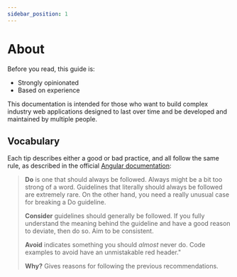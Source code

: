 ```yaml
---
sidebar_position: 1
---
```


# About
Before you read, this guide is:
- Strongly opinionated
- Based on experience

This documentation is intended for those who want to build complex industry web applications designed to last over time and be developed and maintained by multiple people.

## Vocabulary

Each tip describes either a good or bad practice, and all follow the same rule, as described in the official [Angular documentation](https://angular.dev/style-guide#style-vocabulary):

>**Do** is one that should always be followed. Always might be a bit too strong of a word. Guidelines that literally should always be followed are extremely rare. On the other hand, you need a really unusual case for breaking a Do guideline.
>
>**Consider** guidelines should generally be followed. If you fully understand the meaning behind the guideline and have a good reason to deviate, then do so. Aim to be consistent.
>
>**Avoid** indicates something you should *almost* never do. Code examples to avoid have an unmistakable red header."
>
>**Why?** Gives reasons for following the previous recommendations.
